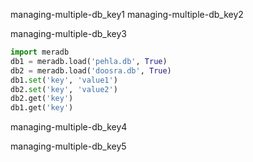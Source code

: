 managing-multiple-db_key1
managing-multiple-db_key2


managing-multiple-db_key3


```python
import meradb
db1 = meradb.load('pehla.db', True)
db2 = meradb.load('doosra.db', True)
db1.set('key', 'value1')
db2.set('key', 'value2')
db2.get('key')
db1.get('key')
```

managing-multiple-db_key4


managing-multiple-db_key5
